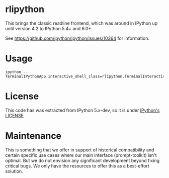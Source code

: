 # rlipython

This brings the classic readline frontend, which was around in IPython up until
version 4.2 to IPython 5.4+ and 6.0+.

See https://github.com/ipython/ipython/issues/10364 for information. 

# Usage

```
ipython --TerminalIPythonApp.interactive_shell_class=rlipython.TerminalInteractiveShell
```


# License

This code has was extracted from IPython 5.x-dev, so it is under [IPython's
LICENSE](LICENSE.rst)

# Maintenance

This is something that we offer in support of historical compatibility and
certain specific use cases where our main interface (prompt-toolkit) isn't
optimal. But we do not envision any significant development beyond fixing
critical bugs. We only have the resources to offer this as a best-effort
solution.
